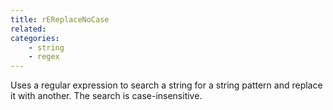 ```yaml
---
title: rEReplaceNoCase
related:
categories:
    - string
    - regex
---
```


Uses a regular expression to search a string for a string
        pattern and replace it with another. The search is
        case-insensitive.